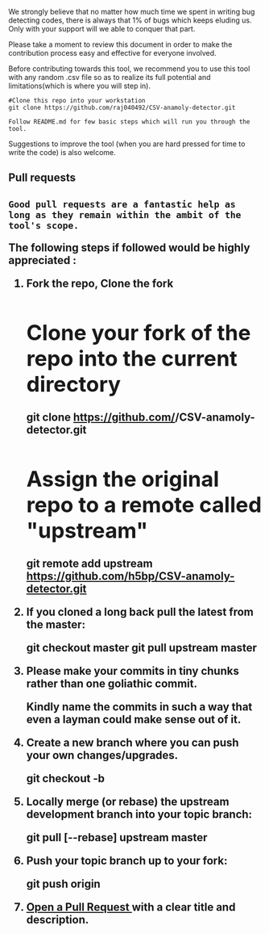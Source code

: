 We strongly believe that no matter how much time we spent in writing bug detecting codes, there is always that 1% of bugs which keeps eluding us. Only with your support will we able to conquer that part.

Please take a moment to review this document in order to make the contribution process easy and effective for everyone involved.

Before contributing towards this tool, we recommend you to use this tool with any random .csv file so as to realize its full potential and limitations(which is where you will step in).

	#Clone this repo into your workstation
	git clone https://github.com/raj040492/CSV-anamoly-detector.git 

	Follow README.md for few basic steps which will run you through the tool.


Suggestions to improve the tool (when you are hard pressed for time to write the code) is also welcome.

<h2>Pull requests<h2>

	Good pull requests are a fantastic help as long as they remain within the ambit of the tool's scope.

The following steps if followed would be highly appreciated :

1) Fork the repo, Clone the fork

	# Clone your fork of the repo into the current directory
	git clone https://github.com/<your-username>/CSV-anamoly-detector.git
	# Assign the original repo to a remote called "upstream"
	git remote add upstream https://github.com/h5bp/CSV-anamoly-detector.git

2) If you cloned a long back pull the latest from the master:

	git checkout master
	git pull upstream master


3) Please make your commits in tiny chunks rather than one goliathic commit.
   
   Kindly name the commits in such a way that even a layman could make sense out of it.


4) Create a new branch where you can push your own changes/upgrades.

	git checkout -b <topic-branch-name>

5) Locally merge (or rebase) the upstream development branch into your topic branch:

	git pull [--rebase] upstream master

6) Push your topic branch up to your fork:

	git push origin <topic-branch-name>

7) <a href= "https://help.github.com/articles/using-pull-requests/">Open a Pull Request </a> with a clear title and description.